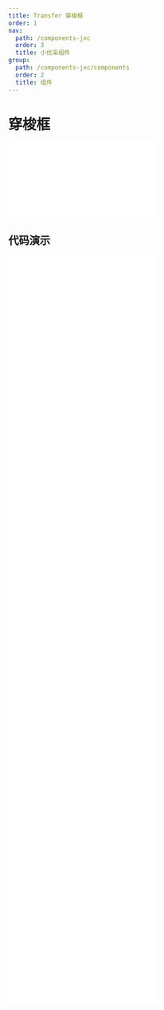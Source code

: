 ```yaml
---
title: Transfer 穿梭框
order: 1
nav:
  path: /components-jxc
  order: 3
  title: 小优采组件
group:
  path: /components-jxc/components
  order: 2
  title: 组件
---
```


# 穿梭框

<div>
<embed src="@docs-common/transfer/index.md"></embed>
</div>
        
## 代码演示

<Row gutter=8>

  <Col span=24>
    
  <div class="code-box"><embed src="@abiz-rc-jxc/transfer/demo/basic-transfer-jxc.md"></embed></div>
          
  <div class="code-box"><embed src="@abiz-rc-jxc/transfer/demo/oneWay-transfer-jxc.md"></embed></div>
          
  <div class="code-box"><embed src="@abiz-rc-jxc/transfer/demo/search-transfer-jxc.md"></embed></div>
          
  <div class="code-box"><embed src="@abiz-rc-jxc/transfer/demo/advanced-transfer-jxc.md"></embed></div>
          
  <div class="code-box"><embed src="@abiz-rc-jxc/transfer/demo/custom-item-transfer-jxc.md"></embed></div>
          
  <div class="code-box"><embed src="@abiz-rc-jxc/transfer/demo/large-data-transfer-jxc.md"></embed></div>
          
  <div class="code-box"><embed src="@abiz-rc-jxc/transfer/demo/table-transfer-transfer-jxc.md"></embed></div>
          
  <div class="code-box"><embed src="@abiz-rc-jxc/transfer/demo/tree-transfer-transfer-jxc.md"></embed></div>
          
  <div class="code-box"><embed src="@abiz-rc-jxc/transfer/demo/custom-select-all-labels-transfer-jxc.md"></embed></div>
          
  </Col>
          
</Row>
        
<div><embed src="@docs-common/transfer/index-api.md"></embed><div>
